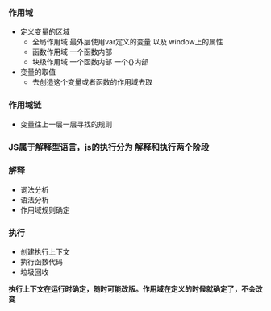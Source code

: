 ### 作用域
* 定义变量的区域 
    - 全局作用域  最外层使用var定义的变量 以及 window上的属性
    - 函数作用域  一个函数内部
    - 块级作用域  一个函数内部  一个{}内部
* 变量的取值
    - 去创造这个变量或者函数的作用域去取
### 作用域链
* 变量往上一层一层寻找的规则


### JS属于解释型语言，js的执行分为 解释和执行两个阶段
### 解释
* 词法分析
* 语法分析
* 作用域规则确定
### 执行
* 创建执行上下文
* 执行函数代码
* 垃圾回收

**执行上下文在运行时确定，随时可能改版。作用域在定义的时候就确定了，不会改变** 